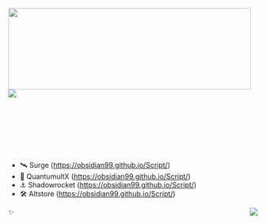 <p>
  <img align="left" width="490" height="165" src="https://github-readme-stats.vercel.app/api?username=Obsidian99&show_icons=true&theme=cobalt"/>
  <p>
    <a href="https://t.me/kicktt"><img src="https://img.shields.io/badge/Telegram-%2352A4DB.svg?&style=social&logo=telegram&logoColor=white" /></a>
  </p>
  </br>
  </br>
  </br>
  </br>
</p>
</br>

 - 🛰 Surge (https://obsidian99.github.io/Script/)
 - 🚀 QuantumultX (https://obsidian99.github.io/Script/)
 - ⚓️ Shadowrocket (https://obsidian99.github.io/Script/)
 - 🛠 Altstore (https://obsidian99.github.io/Script/)

✨<img align="right" src="http://profile-counter.glitch.me/obsidian99/count.svg"/>
